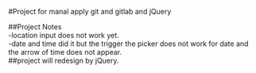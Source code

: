 #Project
for manal apply git and gitlab and jQuery

##Project Notes <br />
-location input does not work yet.<br />
-date and time did it but the  trigger the picker does not work for date and the arrow of time does not appear.<br />
##project will redesign by jQuery.
